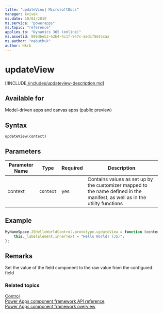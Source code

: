 ```yaml
---
title: "updateView| MicrosoftDocs"
manager: kvivek
ms.date: 10/01/2019
ms.service: "powerapps"
ms.topic: "reference"
applies_to: "Dynamics 365 (online)"
ms.assetid: 899d6eb3-62b4-4c1f-947c-aed1f8643caa
ms.author: "nabuthuk"
author: Nkrb
---
```

# updateView

[!INCLUDE[./includes/updateview-description.md](./includes/updateview-description.md)]

## Available for 

Model-driven apps and canvas apps (public preview)

## Syntax

`updateView(context)`

## Parameters

| Parameter Name|Type|Required|Description|
| ------------- |----|--------|-----------|
|context|`context`|yes|Contains values as set up by the customizer mapped to the name defined in the manifest, as well as in the utility functions|

## Example

```JavaScript
MyNameSpace.JSHelloWorldControl.prototype.updateView = function (context) {
	this._labelElement.innerText = "Hello World! (JS)";
};
```

## Remarks

Set the value of the field component to the raw value from the configured field


### Related topics

[Control](../control.md)<br/>
[Power Apps component framework API reference](../../reference/index.md)<br/>
[Power Apps component framework overview](../../overview.md)